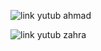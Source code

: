 ![link yutub ahmad](https://www.youtube.com/live/X2RD500CvgQ?si=AaF-yDi8QPD2JHXC)

![link yutub zahra](https://www.youtube.com/live/X2RD500CvgQ?si=AaF-yDi8QPD2JHXC)

